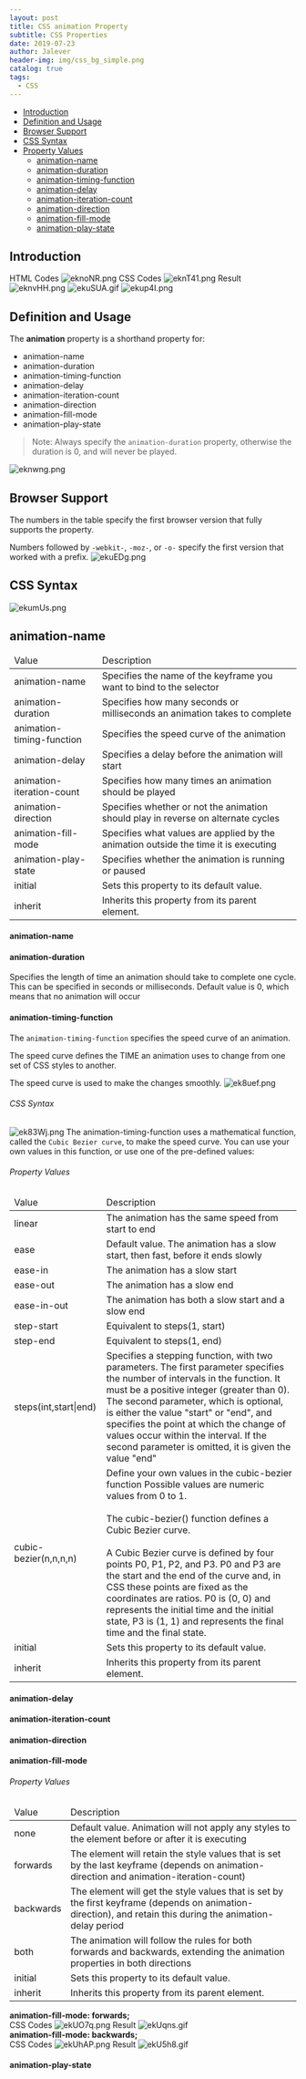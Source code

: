```yaml
---
layout: post
title: CSS animation Property
subtitle: CSS Properties
date: 2019-07-23
author: Jalever
header-img: img/css_bg_simple.png
catalog: true
tags:
  - CSS
---
```


- [Introduction](#introduction)
- [Definition and Usage](#definition-and-usage)
- [Browser Support](#browser-support)
- [CSS Syntax](#css-syntax)
- [Property Values](#property-values)
    - [animation-name](#animation-name)
    - [animation-duration](#animation-duration)
    - [animation-timing-function](#animation-timing-function)
    - [animation-delay](#animation-delay)
    - [animation-iteration-count](#animation-iteration-count)
    - [animation-direction](#animation-direction)
    - [animation-fill-mode](#animation-fill-mode)
    - [animation-play-state](#animation-play-state)

## Introduction

HTML Codes
![eknoNR.png](https://s2.ax1x.com/2019/07/23/eknoNR.png)
CSS Codes
![eknT41.png](https://s2.ax1x.com/2019/07/23/eknT41.png)
Result
![eknvHH.png](https://s2.ax1x.com/2019/07/23/eknvHH.png)
![ekuSUA.gif](https://s2.ax1x.com/2019/07/23/ekuSUA.gif)
![ekup4I.png](https://s2.ax1x.com/2019/07/23/ekup4I.png)

## Definition and Usage
The <strong>animation</strong> property is a shorthand property for:
- animation-name
- animation-duration
- animation-timing-function
- animation-delay
- animation-iteration-count
- animation-direction
- animation-fill-mode
- animation-play-state
> Note: Always specify the `animation-duration` property, otherwise the duration is 0, and will never be played.

![eknwng.png](https://s2.ax1x.com/2019/07/23/eknwng.png)

## Browser Support
The numbers in the table specify the first browser version that fully supports the property.

Numbers followed by `-webkit-`, `-moz-`, or `-o-` specify the first version that worked with a prefix.
![ekuEDg.png](https://s2.ax1x.com/2019/07/23/ekuEDg.png)

## CSS Syntax
![ekumUs.png](https://s2.ax1x.com/2019/07/23/ekumUs.png)

## animation-name
<table>
    <thead>
        <tr>
            <td>Value</td>
            <td>Description</td>
        </tr>
    </thead>
    <tbody>
        <tr>
            <td>animation-name</td>
            <td>Specifies the name of the keyframe you want to bind to the selector</td>
        </tr>
        <tr>
            <td>animation-duration</td>
            <td>Specifies how many seconds or milliseconds an animation takes to complete</td>
        </tr>
        <tr>
            <td>animation-timing-function</td>
            <td>Specifies the speed curve of the animation</td>
        </tr>
        <tr>
            <td>animation-delay</td>
            <td>Specifies a delay before the animation will start</td>
        </tr>
        <tr>
            <td>animation-iteration-count</td>
            <td>Specifies how many times an animation should be played</td>
        </tr>
        <tr>
            <td>animation-direction</td>
            <td>Specifies whether or not the animation should play in reverse on alternate cycles</td>
        </tr>
        <tr>
            <td>animation-fill-mode</td>
            <td>Specifies what values are applied by the animation outside the time it is executing</td>
        </tr>
        <tr>
            <td>animation-play-state</td>
            <td>Specifies whether the animation is running or paused</td>
        </tr>
        <tr>
            <td>initial</td>
            <td>Sets this property to its default value.</td>
        </tr>
        <tr>
            <td>inherit</td>
            <td>Inherits this property from its parent element.</td>
        </tr>
    </tbody>
</table>

#### animation-name
#### animation-duration
Specifies the length of time an animation should take to complete one cycle. This can be specified in seconds or milliseconds. Default value is 0, which means that no animation will occur

#### animation-timing-function
The `animation-timing-function` specifies the speed curve of an animation.

The speed curve defines the TIME an animation uses to change from one set of CSS styles to another.

The speed curve is used to make the changes smoothly.
![ek8uef.png](https://s2.ax1x.com/2019/07/23/ek8uef.png)

###### CSS Syntax
![ek83Wj.png](https://s2.ax1x.com/2019/07/23/ek83Wj.png)
The animation-timing-function uses a mathematical function, called the `Cubic Bezier curve`, to make the speed curve. You can use your own values in this function, or use one of the pre-defined values:

###### Property Values
<table>
    <thead>
        <tr>
            <td>Value</td>
            <td>Description</td>
        </tr>
    </thead>
    <tbody>
        <tr>
            <td>linear</td>
            <td>The animation has the same speed from start to end</td>
        </tr>
        <tr>
            <td>ease</td>
            <td>Default value. The animation has a slow start, then fast, before it ends slowly</td>
        </tr>
        <tr>
            <td>ease-in</td>
            <td>The animation has a slow start</td>
        </tr>
        <tr>
            <td>ease-out</td>
            <td>The animation has a slow end</td>
        </tr>
        <tr>
            <td>ease-in-out</td>
            <td>The animation has both a slow start and a slow end</td>
        </tr>
        <tr>
            <td>step-start</td>
            <td>Equivalent to steps(1, start)</td>
        </tr>
        <tr>
            <td>step-end</td>
            <td>Equivalent to steps(1, end)</td>
        </tr>
        <tr>
            <td>steps(int,start|end)</td>
            <td>Specifies a stepping function, with two parameters. The first parameter specifies the number of intervals in the function. It must be a positive integer (greater than 0). The second parameter, which is optional, is either the value "start" or "end", and specifies the point at which the change of values occur within the interval. If the second parameter is omitted, it is given the value "end"</td>
        </tr>
        <tr>
            <td>cubic-bezier(n,n,n,n)</td>
            <td>Define your own values in the cubic-bezier function
Possible values are numeric values from 0 to 1.<br/><br/>The cubic-bezier() function defines a Cubic Bezier curve.<br/><br/>A Cubic Bezier curve is defined by four points P0, P1, P2, and P3. P0 and P3 are the start and the end of the curve and, in CSS these points are fixed as the coordinates are ratios. P0 is (0, 0) and represents the initial time and the initial state, P3 is (1, 1) and represents the final time and the final state.</td>
        </tr>
        <tr>
            <td>initial</td>
            <td>Sets this property to its default value.</td>
        </tr>
        <tr>
            <td>inherit</td>
            <td>Inherits this property from its parent element.</td>
        </tr>
    </tbody>
</table>

#### animation-delay
#### animation-iteration-count
#### animation-direction
#### animation-fill-mode
###### Property Values
<table>
    <thead>
        <tr>
            <td>Value</td>
            <td>Description</td>
        </tr>
    </thead>
    <tbody>
        <tr>
            <td>none</td>
            <td>Default value. Animation will not apply any styles to the element before or after it is executing</td>
        </tr>
        <tr>
            <td>forwards</td>
            <td>The element will retain the style values that is set by the last keyframe (depends on animation-direction and animation-iteration-count)</td>
        </tr>
        <tr>
            <td>backwards</td>
            <td>The element will get the style values that is set by the first keyframe (depends on animation-direction), and retain this during the animation-delay period</td>
        </tr>
        <tr>
            <td>both</td>
            <td>The animation will follow the rules for both forwards and backwards, extending the animation properties in both directions</td>
        </tr>
        <tr>
            <td>initial</td>
            <td>Sets this property to its default value.</td>
        </tr>
        <tr>
            <td>inherit</td>
            <td>Inherits this property from its parent element.</td>
        </tr>
    </tbody>
</table>

<strong>animation-fill-mode: forwards;</strong><br/>
CSS Codes
![ekUO7q.png](https://s2.ax1x.com/2019/07/23/ekUO7q.png)
Result
![ekUqns.gif](https://s2.ax1x.com/2019/07/23/ekUqns.gif)
<br/>
<strong>animation-fill-mode: backwards;</strong><br/>
CSS Codes
![ekUhAP.png](https://s2.ax1x.com/2019/07/23/ekUhAP.png)
Result
![ekU5h8.gif](https://s2.ax1x.com/2019/07/23/ekU5h8.gif)

#### animation-play-state
